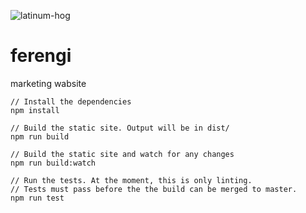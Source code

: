 ![latinum-hog](http://i.imgur.com/2y8QKAE.jpg)

# ferengi
marketing wabsite

```
// Install the dependencies
npm install

// Build the static site. Output will be in dist/
npm run build

// Build the static site and watch for any changes
npm run build:watch

// Run the tests. At the moment, this is only linting.
// Tests must pass before the the build can be merged to master.
npm run test

```